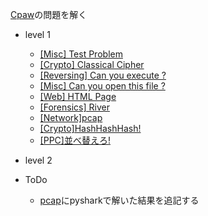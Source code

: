 [Cpaw](https://ctf.cpaw.site/)の問題を解く

- level 1
  - [[Misc] Test Problem](./[Misc]TestProblem.md)
  - [[Crypto] Classical Cipher](./[Crypto]ClassicalCipher.md)
  - [[Reversing] Can you execute ?](./[Reversing]Can_you_execute?.md)
  - [[Misc] Can you open this file ?](./[Misc]Can_you_open_this_file?.md)
  - [[Web] HTML Page](./[Web]HTML_Page.md)
  - [[Forensics] River](./[Forensics]River.md)
  - [[Network]pcap](./[Network]pcap.md)
  - [[Crypto]HashHashHash!](./[Crypto]HashHashHash!.md)
  - [[PPC]並べ替えろ!](./[PPC]並べ替えろ!.md)

- level 2

- ToDo
  - [pcap](./[Network]pcap.md)にpysharkで解いた結果を追記する
